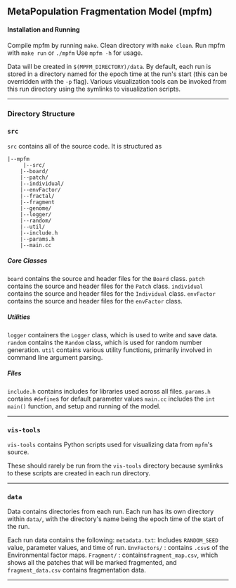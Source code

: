 ## MetaPopulation Fragmentation Model (mpfm)

#### Installation and Running

Compile mpfm by running `make`.
Clean directory with `make clean`.
Run mpfm with `make run` or `./mpfm`
Use `mpfm -h` for usage. 	

Data will be created in `$(MPFM_DIRECTORY)/data`. By default, each run is stored in a directory named for the epoch time at the run's start (this can be overridden with the `-p` flag). Various visualization tools can be invoked from this run directory using the symlinks to visualization scripts.

----

### Directory Structure

### `src`
`src` contains all of the source code. It is structured as

	|--mpfm
	     |--src/
		|--board/
		|--patch/
		|--individual/
		|--envFactor/
		|--fractal/
		|--fragment
		|--genome/
		|--logger/
		|--random/
		|--util/
		|--include.h
		|--params.h
		|--main.cc

##### Core Classes
`board` contains the source and header files for the `Board` class.
`patch` contains the source and header files for the `Patch` class.
`individual` contains the source and header files for the `Individual` class.
`envFactor` contains the source and header files for the `envFactor` class.

##### Utilities
`logger` containers the `Logger` class, which is used to write and save data.
`random` contains the `Random` class, which is used for random number generation.
`util` contains various utility functions, primarily involved in command line argument parsing.
##### Files
`include.h` contains includes for libraries used across all files.
`params.h` contains `#define`s for default parameter values
`main.cc` includes the `int main()` function, and setup and running of the model.

-----
### `vis-tools`

`vis-tools` contains Python scripts used for visualizing data from `mpfm`'s source.

These should rarely be run from the `vis-tools` directory because symlinks to these scripts are created in each run directory.

-----
### `data`

Data contains directories from each run. Each run has its own directory within `data/`, with the directory's name being the epoch time of the start of the run.

Each run data contains the following:
`metadata.txt`: Includes `RANDOM_SEED` value, parameter values, and time of run.
`EnvFactors/` : contains `.csv`s of the Environmental factor maps.
`Fragment/` : contains`fragment_map.csv`, which shows all the patches that will be marked fragmented, and `fragment_data.csv` contains fragmentation data.

-----
